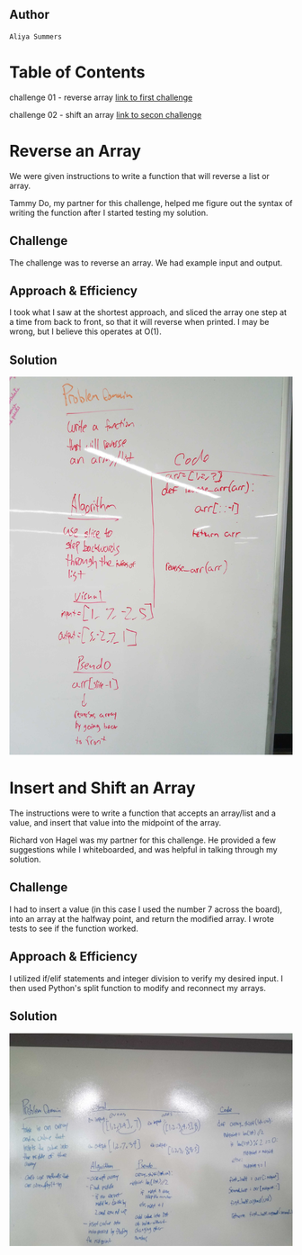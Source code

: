 ## Author
    Aliya Summers
# Table of Contents
   challenge 01 - reverse array
        [link to first challenge](./challenges/array_reverse)

   challenge 02 - shift an array
        [link to secon challenge](./challenges/array_shift)

# Reverse an Array
We were given instructions to write a function that will reverse a list or array.

Tammy Do, my partner for this challenge, helped me figure out the syntax of writing the function after I started testing my solution.

## Challenge
The challenge was to reverse an array. We had example input and output.

## Approach & Efficiency
I took what I saw at the shortest approach, and sliced the array one step at a time from back to front, so that it will reverse when printed. I may be wrong, but I believe this operates at O(1). 

## Solution
![whiteboarding solution for reverse](./assets/array_reverse.jpg)


# Insert and Shift an Array
The instructions were to write a function that accepts an array/list and a value, and insert that value into the midpoint of the array.

Richard von Hagel was my partner for this challenge. He provided a few suggestions while I whiteboarded, and was helpful in talking through my solution.

## Challenge
I had to insert a value (in this case I used the number 7 across the board), into an array at the halfway point, and return the modified array. I wrote tests to see if the function worked.

## Approach & Efficiency
I utilized if/elif statements and integer division to verify my desired input. I then used Python's split function to modify and reconnect my arrays.

## Solution
![whiteboarding solution for array shift](./assets/array_shift.jpg)
